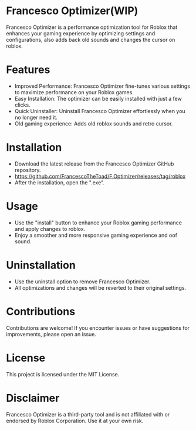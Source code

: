 # Francesco Optimizer(WIP)

Francesco Optimizer is a performance optimization tool for Roblox that enhances your gaming experience by optimizing settings and configurations, also adds back old sounds and changes the cursor on roblox.

# Features

- Improved Performance: Francesco Optimizer fine-tunes various settings to maximize performance on your Roblox games.
- Easy Installation: The optimizer can be easily installed with just a few clicks.
- Quick Uninstaller: Uninstall Francesco Optimizer effortlessly when you no longer need it.
- Old gaming experience: Adds old roblox sounds and retro cursor.

# Installation

- Download the latest release from the Francesco Optimizer GitHub repository.
- https://github.com/FrancescoTheToad/F.Optimizer/releases/tag/roblox
- After the installation, open the ".exe".

# Usage

- Use the "install" button to enhance your Roblox gaming performance and apply changes to roblox.
- Enjoy a smoother and more responsive gaming experience and oof sound.

# Uninstallation

- Use the uninstall option to remove Francesco Optimizer.
- All optimizations and changes will be reverted to their original settings.

# Contributions

Contributions are welcome! If you encounter issues or have suggestions for improvements, please open an issue.

# License

This project is licensed under the MIT License.

# Disclaimer

Francesco Optimizer is a third-party tool and is not affiliated with or endorsed by Roblox Corporation. Use it at your own risk.
